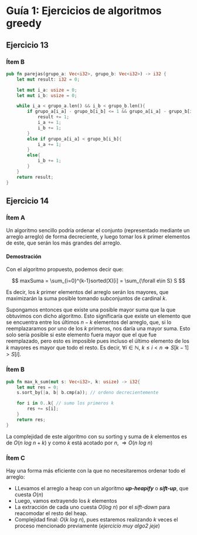 # Guía 1: Ejercicios de algoritmos greedy

## Ejercicio 13

### Ítem B

```rust
pub fn parejas(grupo_a: Vec<i32>, grupo_b: Vec<i32>) -> i32 {
    let mut result: i32 = 0;

    let mut i_a: usize = 0;
    let mut i_b: usize = 0;

    while i_a < grupo_a.len() && i_b < grupo_b.len(){
        if grupo_a[i_a] - grupo_b[i_b] <= 1 && grupo_a[i_a] - grupo_b[i_b] >= - 1{
            result += 1;
            i_a += 1;
            i_b += 1;
        }
        else if grupo_a[i_a] < grupo_b[i_b]{
            i_a += 1;
        }
        else{
            i_b += 1;
        }
    }
    return result;
}
```

## Ejercicio 14

### Ítem A

Un algoritmo sencillo podría ordenar el conjunto (representado mediante un arreglo arreglo) de forma decreciente, y luego tomar los $k$ primer elementos de este, que serán los más grandes del arreglo.  

#### Demostración

Con el algoritmo propuesto, podemos decir que:

$$
maxSuma = \sum_{i=0}^{k-1}sorted(X)[i] = \sum_{\forall e\in S} S
$$

Es decir, los $k$ primer elementos del arreglo serán los mayores, que maximizarán la suma posible tomando subconjuntos de cardinal $k$.  

Supongamos entonces que existe una posible mayor suma que la que obtuvimos con dicho algoritmo. Esto significaría que existe un elemento que se encuentra entre los últimos $n-k$ elementos del arreglo, que, si lo reemplazaramos por uno de los $k$ primeros, nos daría una mayor suma. Esto solo sería posible si este elemento fuera mayor que el que fue reemplazado, pero esto es imposible pues incluso el último elemento de los $k$ mayores es mayor que todo el resto. Es decir, $\forall i\in \mathbb{N},\ k \leq i < n \Rightarrow S[k-1] > S[i]$.

### Ítem B

```rust
pub fn max_k_sum(mut s: Vec<i32>, k: usize) -> i32{
    let mut res = 0;
    s.sort_by(|a, b| b.cmp(a)); // ordeno decrecientemente

    for i in 0..k{ // sumo los primeros k
        res += s[i];
    }
    return res;
}
```

La complejidad de este algoritmo con su sorting y suma de $k$ elementos es de $O(n\ log\ n + k)$ y como $k$ está acotado por $n$, $\Rightarrow O(n\ log\ n)$

### Ítem C

Hay una forma más eficiente con la que no necesitaremos ordenar todo el arreglo:

- LLevamos el arreglo a heap con un algoritmo **_up-heapify_** o **_sift-up_**, que cuesta $O(n)$
- Luego, vamos extrayendo los $k$ elementos
- La extracción de cada uno cuesta $O(log\ n)$ por el _sift-down_ para reacomodar el resto del heap.
- Complejidad final: $O(k\ log\ n)$, pues estaremos realizando $k$ veces el proceso mencionado previamente (_ejercicio muy algo2 jeje_)







